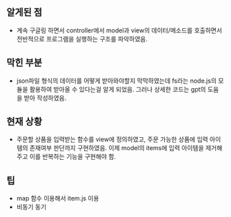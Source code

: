 ## 알게된 점

- 계속 구글링 하면서 controller에서 model과 view의 데이터/메소드를 호출하면서 전반적으로 프로그램을 실행하는 구조를 파악하였음.

## 막힌 부분

- json파일 형식의 데이터를 어떻게 받아와야할지 막막하였는데 fs라는 node.js의 모듈을 활용하여 받아올 수 있다는걸 알게 되었음. 그러나 상세한 코드는 gpt의 도움을 받아 작성하였음.

## 현재 상황

- 주문할 상품을 입력받는 함수를 view에 정의하였고, 주문 가능한 상품에 입력 아이템의 존재여부 판단까지 구현하였음. 이제 model의 items에 입력 아이템을 제거해주고 이를 반복하는 기능을 구현해야 함.

## 팁

- map 함수 이용해서 item.js 이용
- 비동기 동기
